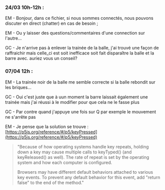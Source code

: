 ### 24/03 10h-12h :

EM - Bonjour, dans ce fichier, si nous sommes connectés, nous pouvons discuter en direct (chatter) en cas de besoin ;

EM - Ou y laisser des questions/commentaires d'une connection sur l'autre...

GC - Je n'arrive pas à enlever la trainée de la balle, j'ai trouvé une façon de raffraichir mais celle_ci est soit inefficace soit 
fait disparaître la balle et la barre avec. auriez vous un conseil?

### 07/04 12h :

EM - La trainée noir de la balle me semble correcte si la balle rebondit sur les briques...

GC - Oui c'est juste que à uun moment la barre laissait également une trainée mais j'ai réussi à le modifier pour que cela ne le fasse plus

GC - Par contre quand j'appuye une fois sur Q par exemple le mouvement ne s'arrête pas

EM - Je pense que la solution se trouve  : [https://p5js.org/reference/#/p5/keyPressed](https://p5js.org/reference/#/p5/keyPressed)
> "Because of how operating systems handle key repeats, holding down a key may cause multiple calls to keyTyped() (and keyReleased() as well). The rate of repeat is set by the operating system and how each computer is configured.
>
> Browsers may have different default behaviors attached to various key events. To prevent any default behavior for this event, add "return false" to the end of the method."
